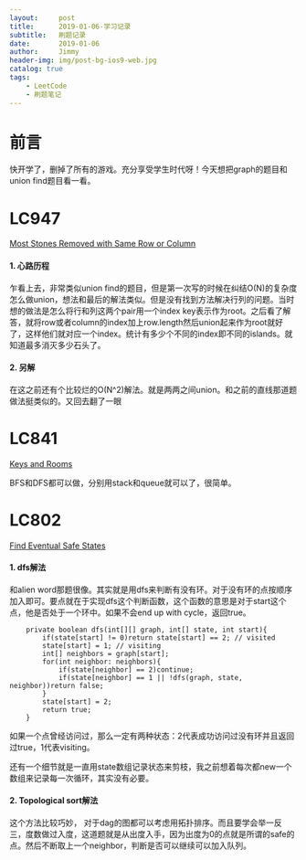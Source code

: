 ```yaml
---
layout:     post
title:      2019-01-06-学习记录
subtitle:   刷题记录
date:       2019-01-06
author:     Jimmy
header-img: img/post-bg-ios9-web.jpg
catalog: true
tags:
    - LeetCode
    - 刷题笔记
---
```


# 前言
快开学了，删掉了所有的游戏。充分享受学生时代呀！今天想把graph的题目和union find题目看一看。

# LC947
[Most Stones Removed with Same Row or Column](https://leetcode.com/problems/most-stones-removed-with-same-row-or-column/)

#### 1. 心路历程
乍看上去，非常类似union find的题目，但是第一次写的时候在纠结O(N)的复杂度怎么做union，想法和最后的解法类似。但是没有找到方法解决行列的问题。当时想的做法是怎么将行和列这两个pair用一个index key表示作为root。之后看了解答，就将row或者column的index加上row.length然后union起来作为root就好了，这样他们就对应一个index。统计有多少个不同的index即不同的islands。就知道最多消灭多少石头了。
#### 2. 另解
在这之前还有个比较烂的O(N^2)解法。就是两两之间union。和之前的直线那道题做法挺类似的。又回去翻了一眼


# LC841
[Keys and Rooms](https://leetcode.com/problems/keys-and-rooms/)

BFS和DFS都可以做，分别用stack和queue就可以了，很简单。


# LC802
[Find Eventual Safe States](https://leetcode.com/problems/find-eventual-safe-states/)

#### 1. dfs解法
和alien word那题很像。其实就是用dfs来判断有没有环。对于没有环的点按顺序加入即可。要点就在于实现dfs这个判断函数，这个函数的意思是对于start这个点，他是否处于一个环中。如果不会end up with cycle，返回true。
```
    private boolean dfs(int[][] graph, int[] state, int start){
        if(state[start] != 0)return state[start] == 2; // visited
        state[start] = 1; // visiting
        int[] neighbors = graph[start];
        for(int neighbor: neighbors){
            if(state[neighbor] == 2)continue;
            if(state[neighbor] == 1 || !dfs(graph, state, neighbor))return false;
        }
        state[start] = 2;
        return true;
    }
```
如果一个点曾经访问过，那么一定有两种状态：2代表成功访问过没有环并且返回过true，1代表visiting。

还有一个细节就是一直用state数组记录状态来剪枝，我之前想着每次都new一个数组来记录每一次循环，其实没有必要。

#### 2. Topological sort解法
这个方法比较巧妙， 对于dag的图都可以考虑用拓扑排序。而且要学会举一反三，度数做过入度，这道题就是从出度入手，因为出度为0的点就是所谓的safe的点。然后不断取上一个neighbor，判断是否可以继续可以加入队列。